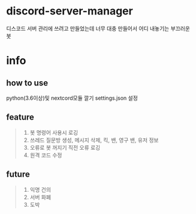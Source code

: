 # discord-server-manager
디스코드 서버 관리에 쓰려고 만들었는데 너무 대충 만들어서 어디 내놓기는 부끄러운 봇

# info
## how to use
python(3.6이상)및 nextcord모듈 깔기
settings.json 설정

## feature
> 1. 봇 명령어 사용시 로깅
> 2. 쓰레드 질문방 생성, 메시지 삭제, 킥, 밴, 영구 밴, 유저 정보
> 3. 오류로 봇 꺼지기 직전 오류 로깅
> 4. 원격 코드 수정

## future
> 1. 익명 건의
> 2. 서버 화폐
> 3. 도박
